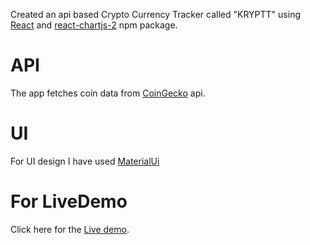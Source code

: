 Created an api based Crypto Currency Tracker called "KRYPTT" using [React](https://reactjs.org/) and [react-chartjs-2](https://www.npmjs.com/package/react-chartjs-2) npm package.

# API
The app fetches coin data from [CoinGecko](https://www.coingecko.com/) api.

# UI
For UI design I have used [MaterialUi](https://mui.com/)

# For LiveDemo
Click here for the [Live demo](https://kryptt.vercel.app/).
